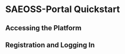 # SAEOSS-Portal Quickstart

## Accessing the Platform
<!-- Link to platform + landing page -->

## Registration and Logging In
<!-- How to Register and then Login -->
